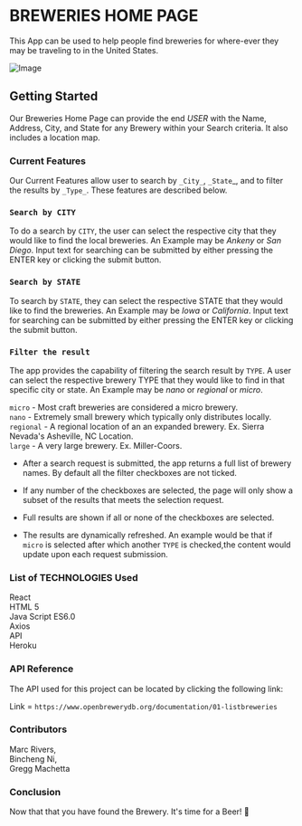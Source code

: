 # BREWERIES HOME PAGE

This App can be used to help people find breweries for where-ever they may be traveling to in the United States. 

![Image](https://backyardbrewerynh.com/wp-content/uploads/2018/12/Beer.png)

## Getting Started

Our Breweries Home Page can provide the end _USER_ with the Name, Address, City, and State for any Brewery within your Search criteria. It also includes a location map.

### Current Features

Our Current Features allow user to search by `_City_`, `_State`_, and to filter the results by `_Type_`.  These features are described below. 

### `Search by CITY`

To do a search by `CITY`, the user can select the respective city that they would like to find the local breweries. An Example may be _Ankeny_ or _San Diego_. Input text for searching can be submitted by either pressing the ENTER key or clicking the submit button.

### `Search by STATE`

To search by `STATE`, they can select the respective STATE that they would like to find the breweries. An Example may be _Iowa_ or _California_. Input text for searching can be submitted by either pressing the ENTER key or clicking the submit button.

### `Filter the result`

The app provides the capability of filtering the search result by `TYPE`. A user can select the respective brewery TYPE that they would like to find in that specific city or state. An Example may be _nano_ or _regional_ or _micro_.

`micro` - Most craft breweries are considered a micro brewery.
<br/>
`nano` - Extremely small brewery which typically only distributes locally.
<br/>
`regional` - A regional location of an an expanded brewery. Ex. Sierra Nevada's Asheville, NC Location.
<br/>
`large` - A very large brewery. Ex. Miller-Coors. 

- After a search request is submitted, the app returns a full list of brewery names. By default all the filter checkboxes are
not ticked. 
  
- If any number of the checkboxes are selected, the page will only show a subset of the results that meets the selection request. 
  
- Full results are shown if all or none of the checkboxes are selected.
  
- The results are dynamically refreshed. An example would be that if `micro` is selected after which another `TYPE` is checked,the content would update upon each request submission.

### List of TECHNOLOGIES Used

React <br/>
HTML 5 <br/>
Java Script ES6.0 <br/>
Axios <br/>
API <br/>
Heroku <br/>

### API Reference

The API used for this project can be located by clicking the following link:

Link =  `https://www.openbrewerydb.org/documentation/01-listbreweries`

### Contributors

Marc Rivers, <br/>
Bincheng Ni, <br/>
Gregg Machetta 


### Conclusion
Now that that you have found the Brewery. It's time for a Beer!
:beers:  

